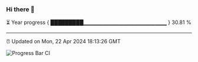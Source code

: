 ### Hi there 👋

⏳ Year progress { █████████▁▁▁▁▁▁▁▁▁▁▁▁▁▁▁▁▁▁▁▁▁ } 30.81 %

---

⏰ Updated on Mon, 22 Apr 2024 18:13:26 GMT

![Progress Bar CI](https://github.com/liununu/liununu/workflows/Progress%20Bar%20CI/badge.svg)

